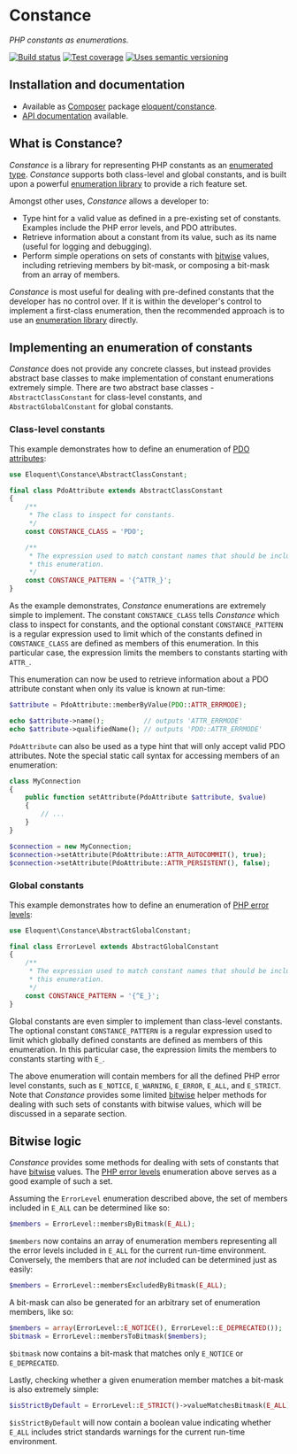 # Constance

*PHP constants as enumerations.*

[![Build status]][Latest build]
[![Test coverage]][Test coverage report]
[![Uses semantic versioning]][SemVer]

## Installation and documentation

* Available as [Composer] package [eloquent/constance].
* [API documentation] available.

## What is Constance?

*Constance* is a library for representing PHP constants as an [enumerated type].
*Constance* supports both class-level and global constants, and is built upon
a powerful [enumeration library] to provide a rich feature set.

Amongst other uses, *Constance* allows a developer to:

- Type hint for a valid value as defined in a pre-existing set of constants.
  Examples include the PHP error levels, and PDO attributes.
- Retrieve information about a constant from its value, such as its name (useful
  for logging and debugging).
- Perform simple operations on sets of constants with [bitwise] values,
  including retrieving members by bit-mask, or composing a bit-mask from an
  array of members.

*Constance* is most useful for dealing with pre-defined constants that the
developer has no control over. If it is within the developer's control to
implement a first-class enumeration, then the recommended approach is to use
an [enumeration library] directly.

## Implementing an enumeration of constants

*Constance* does not provide any concrete classes, but instead provides abstract
base classes to make implementation of constant enumerations extremely
simple. There are two abstract base classes - `AbstractClassConstant` for
class-level constants, and `AbstractGlobalConstant` for global constants.

### Class-level constants

This example demonstrates how to define an enumeration of [PDO attributes]:

```php
use Eloquent\Constance\AbstractClassConstant;

final class PdoAttribute extends AbstractClassConstant
{
    /**
     * The class to inspect for constants.
     */
    const CONSTANCE_CLASS = 'PDO';

    /**
     * The expression used to match constant names that should be included in
     * this enumeration.
     */
    const CONSTANCE_PATTERN = '{^ATTR_}';
}
```

As the example demonstrates, *Constance* enumerations are extremely simple to
implement. The constant `CONSTANCE_CLASS` tells *Constance* which class to
inspect for constants, and the optional constant `CONSTANCE_PATTERN` is a
regular expression used to limit which of the constants defined in
`CONSTANCE_CLASS` are defined as members of this enumeration. In this particular
case, the expression limits the members to constants starting with `ATTR_`.

This enumeration can now be used to retrieve information about a PDO attribute
constant when only its value is known at run-time:

```php
$attribute = PdoAttribute::memberByValue(PDO::ATTR_ERRMODE);

echo $attribute->name();          // outputs 'ATTR_ERRMODE'
echo $attribute->qualifiedName(); // outputs 'PDO::ATTR_ERRMODE'
```

`PdoAttribute` can also be used as a type hint that will only accept valid PDO
attributes. Note the special static call syntax for accessing members of an
enumeration:

```php
class MyConnection
{
    public function setAttribute(PdoAttribute $attribute, $value)
    {
        // ...
    }
}

$connection = new MyConnection;
$connection->setAttribute(PdoAttribute::ATTR_AUTOCOMMIT(), true);
$connection->setAttribute(PdoAttribute::ATTR_PERSISTENT(), false);
```

### Global constants

This example demonstrates how to define an enumeration of [PHP error levels]:

```php
use Eloquent\Constance\AbstractGlobalConstant;

final class ErrorLevel extends AbstractGlobalConstant
{
    /**
     * The expression used to match constant names that should be included in
     * this enumeration.
     */
    const CONSTANCE_PATTERN = '{^E_}';
}
```

Global constants are even simpler to implement than class-level constants.
The optional constant `CONSTANCE_PATTERN` is a regular expression used to limit
which globally defined constants are defined as members of this enumeration. In
this particular case, the expression limits the members to constants starting
with `E_`.

The above enumeration will contain members for all the defined PHP error level
constants, such as `E_NOTICE`, `E_WARNING`, `E_ERROR`, `E_ALL`, and `E_STRICT`.
Note that *Constance* provides some limited [bitwise] helper methods for dealing
with such sets of constants with bitwise values, which will be discussed in a
separate section.

## Bitwise logic

*Constance* provides some methods for dealing with sets of constants that have
[bitwise] values. The [PHP error levels] enumeration above serves as a good
example of such a set.

Assuming the `ErrorLevel` enumeration described above, the set of members
included in `E_ALL` can be determined like so:

```php
$members = ErrorLevel::membersByBitmask(E_ALL);
```

`$members` now contains an array of enumeration members representing all the
error levels included in `E_ALL` for the current run-time environment.
Conversely, the members that are *not* included can be determined just as
easily:

```php
$members = ErrorLevel::membersExcludedByBitmask(E_ALL);
```

A bit-mask can also be generated for an arbitrary set of enumeration members,
like so:

```php
$members = array(ErrorLevel::E_NOTICE(), ErrorLevel::E_DEPRECATED());
$bitmask = ErrorLevel::membersToBitmask($members);
```

`$bitmask` now contains a bit-mask that matches only `E_NOTICE` or
`E_DEPRECATED`.

Lastly, checking whether a given enumeration member matches a bit-mask is also
extremely simple:

```php
$isStrictByDefault = ErrorLevel::E_STRICT()->valueMatchesBitmask(E_ALL);
```

`$isStrictByDefault` will now contain a boolean value indicating whether `E_ALL`
includes strict standards warnings for the current run-time environment.

<!-- References -->

[bitwise]: http://en.wikipedia.org/wiki/Bitwise_operation
[enumerated type]: http://en.wikipedia.org/wiki/Enumerated_type
[enumeration library]: https://github.com/eloquent/enumeration
[PDO attributes]: http://www.php.net/manual/en/pdo.constants.php
[PHP error levels]: http://www.php.net/manual/en/errorfunc.constants.php

[API documentation]: http://lqnt.co/constance/artifacts/documentation/api/
[Build status]: https://api.travis-ci.org/eloquent/constance.png?branch=master
[Composer]: http://getcomposer.org/
[eloquent/constance]: https://packagist.org/packages/eloquent/constance
[Latest build]: https://travis-ci.org/eloquent/constance
[SemVer]: http://semver.org/
[Test coverage report]: https://coveralls.io/r/eloquent/constance
[Test coverage]: https://coveralls.io/repos/eloquent/constance/badge.png?branch=master
[Uses semantic versioning]: http://b.repl.ca/v1/semver-yes-brightgreen.png
